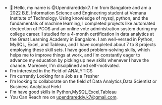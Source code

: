- 👋 Hello, my name is @Upendrareddyk7. I'm from Bangalore and am a 2022 B.E. Information Science and Engineering student at Vemana Institute of Technology.
Using knowledge of mysql, python, and the fundamentals of machine learning, I completed projects like automated dectection of PCOS and an online vote administration system during my college career.
I studied for a 4-month certification in data analytics at the Great Learning Academy in Bangalore.
I am well-versed in Python, MySQL, Excel, and Tableau, and I have completed about 7 to 8 projects employing these skill sets.
I have good problem-solving skills, which helps me to improve things at work, and I'm constantly eager to advance my education by picking up new skills whenever I have the chance.
Moreover, I'm disciplined and self-motivated.
- I’m interested in the Field of ANALYTICS
- I’m currently Looking for a Job as a Fresher
- I’m looking to collaborate on the field of Data Analytics,Data Scientist or Business Analytical Field
- I'm have good skills in Python,MySQL,Excel,Tableau
- You Can Reach me on upendrareddy.k7@gmail.com.

<!---
Upendrareddyk7/Upendrareddyk7 is a ✨ special ✨ repository because its `README.md` (this file) appears on your GitHub profile.
You can click the Preview link to take a look at your changes.
--->
